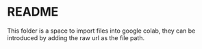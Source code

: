 # README

This folder is a space to import files into google colab, they can be introduced by adding the raw url as the file path.
